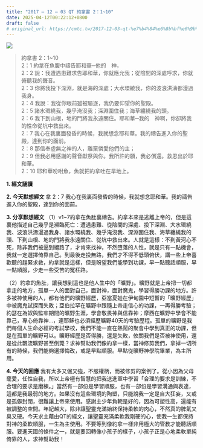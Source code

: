 ```yaml
---
title: "2017 – 12 – 03 QT 約拿書 2：1~10"
date: 2025-04-12T00:22:12+0800
draft: false
# original_url: https://cmtc.tw/2017-12-03-qt-%e7%b4%84%e6%8b%bf%e6%9b%b8-2%ef%bc%9a110
---
```


![](/images/qt.jpg)
> 約拿書 2：1\~10  
> 2：1 約拿在魚腹中禱告耶和華─他的　神，  
> 2：2 說：我遭遇患難求告耶和華，你就應允我；從陰間的深處呼求，你就俯聽我的聲音。  
> 2：3 你將我投下深淵，就是海的深處；大水環繞我，你的波浪洪濤都漫過我身。  
> 2：4 我說：我從你眼前雖被驅逐，我仍要仰望你的聖殿。  
> 2：5 諸水環繞我，幾乎淹沒我；深淵圍住我；海草纏繞我的頭。  
> 2：6 我下到山根，地的門將我永遠關住。耶和華─我的　神啊，你卻將我的性命從坑中救出來。  
> 2：7 我心在我裏面發昏的時候，我就想念耶和華。我的禱告進入你的聖殿，達到你的面前。  
> 2：8 那信奉虛無之神的人，離棄憐愛他們的主；  
> 2：9 但我必用感謝的聲音獻祭與你。我所許的願，我必償還。救恩出於耶和華。  
> 2：10 耶和華吩咐魚，魚就把約拿吐在旱地上。

**1. 經文誦讀**

**2.  今天默想經文**
拿 2：7 我心在我裏面發昏的時候，我就想念耶和華。我的禱告進入你的聖殿，達到你的面前。

**3. 分享默想經文**
（1）v1\~7約拿在魚肚裏禱告。約拿本來是逃離上帝的，但是這裏他描述自己幾乎是瀕臨死亡：遭遇患難、從陰間的深處、投下深淵、大水環繞我、波浪洪濤漫過我身、諸水環繞我、幾乎淹沒我、深淵圍住我、海草纏繞我的頭、下到山根、地的門將我永遠關住、從坑中救出來。人就是這樣：不到黃河心不死，除非我們被逼到絕路了，才肯來找神，不然墮落的人性，就是只有一點機會，我就一定選擇倚靠自己。到最後走投無路，我們才不得不低頭俯伏，講一些上帝喜歡聽的趕緊求救，約拿就是這樣，但是盼望我們能學到功課，早一點聽話順服，早一點順服，少走一些受苦的冤枉路。

（2）約拿的魚肚，讓我想到這也是他人生中的「曠野」。曠野就是上帝把一切都拿走的地方，孤單一人的面對自己，面對神，面對魔鬼，學習得勝功課的地方。許多被神使用的人，都有他們的曠野經歷，亞當夏娃在伊甸園中短暫的「曠野經歷」中被魔鬼試探而失敗；亞伯拉罕在曠野中跟隨上帝走信心的功課，一再得勝考驗；約瑟在為奴與監牢期間的曠野生涯，學會敬畏神與信靠神；摩西在曠野中學會不能靠己，專心倚靠神…，連耶穌也必須經歷曠野40天的考驗歷程。孤單的曠野是我們每個人生命必經的考試學校，我們不能一直在熱鬧的聚會中學到真正的功課，但是在孤單的曠野可以。曠野經歷是否得勝，還是失敗，攸關我們是否被神使用，還是從此飄流曠野甚至倒斃？求神幫助我們像約拿一樣，當神修剪我們，拿掉一切所有的時候，我們能夠選擇悔改，或是早點順服。早點從曠野神學院畢業，為主所用。

**4. 今天的回應**
我有太多又倔又強，不服權柄，而被修剪的案例了。從小因為父母竉愛，任性自我，所以上帝極有智慧的把我送進軍中學習「合理的要求是訓練，不合理的要求是磨練。」當然有一部份是學習順服，也有一部份是學習溝通與表達，這都是我最弱的地方。如果沒有這些環境的陶塑，只能說我一定是自大狂妄，又或是孤僻封閉，很難讓上帝來使用。感謝主少年負軛是好的，因為可塑性高，還能有被調整的空間。年紀越大，除非讓聖靈充滿始終保持柔軟的肉心，不然真的脾氣又臭又硬。今天求主藉由QT的經文，讓聖靈充滿柔軟我剛硬的心，使我一生都保持對神的柔軟順服，一生為主使用。不要等到像約拿一樣非用極大的管教才能聽話順服。要進天國的條件之一，就是要回轉像小孩子的樣子，小孩子正是心地柔軟單純倚靠的人，求神幫助我！
